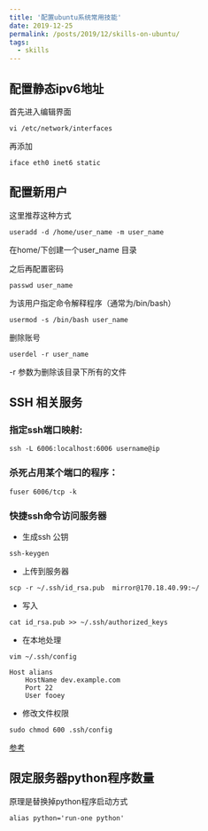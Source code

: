 ```yaml
---
title: '配置ubuntu系统常用技能'
date: 2019-12-25
permalink: /posts/2019/12/skills-on-ubuntu/
tags:
  - skills
---
```


## 配置静态ipv6地址

首先进入编辑界面
```
vi /etc/network/interfaces
```

再添加
```
iface eth0 inet6 static
```

## 配置新用户

这里推荐这种方式

```
useradd -d /home/user_name -m user_name
```
在home/下创建一个user_name 目录

之后再配置密码

```
passwd user_name
```

为该用户指定命令解释程序（通常为/bin/bash）
```
usermod -s /bin/bash user_name
```

删除账号
```
userdel -r user_name
```
-r 参数为删除该目录下所有的文件

## SSH 相关服务

### 指定ssh端口映射:
```
ssh -L 6006:localhost:6006 username@ip
```

### 杀死占用某个端口的程序：
```
fuser 6006/tcp -k
```
### 快捷ssh命令访问服务器
- 生成ssh 公钥
```
ssh-keygen
```

- 上传到服务器
```
scp -r ~/.ssh/id_rsa.pub  mirror@170.18.40.99:~/
```

- 写入
```
cat id_rsa.pub >> ~/.ssh/authorized_keys
```

- 在本地处理
```
vim ~/.ssh/config
```
```
Host alians
    HostName dev.example.com
    Port 22
    User fooey
```

- 修改文件权限
```
sudo chmod 600 .ssh/config 
```

[参考](https://nerderati.com/2011/03/17/simplify-your-life-with-an-ssh-config-file/)

## 限定服务器python程序数量

原理是替换掉python程序启动方式
```
alias python='run-one python'
```

